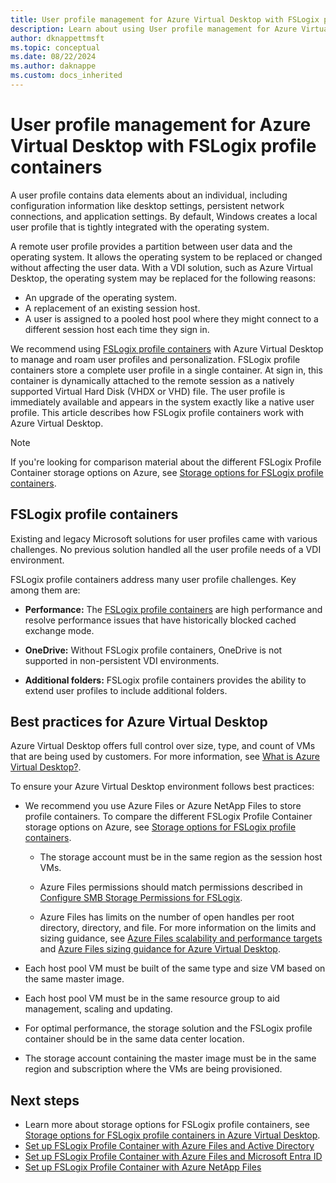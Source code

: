 ```yaml
---
title: User profile management for Azure Virtual Desktop with FSLogix profile containers
description: Learn about using User profile management for Azure Virtual Desktop with FSLogix profile containers to manage user profiles and personalization.
author: dknappettmsft
ms.topic: conceptual
ms.date: 08/22/2024
ms.author: daknappe
ms.custom: docs_inherited
---
```


# User profile management for Azure Virtual Desktop with FSLogix profile containers

A user profile contains data elements about an individual, including configuration information like desktop settings, persistent network connections, and application settings. By default, Windows creates a local user profile that is tightly integrated with the operating system.

A remote user profile provides a partition between user data and the operating system. It allows the operating system to be replaced or changed without affecting the user data. With a VDI solution, such as Azure Virtual Desktop, the operating system may be replaced for the following reasons:

- An upgrade of the operating system.
- A replacement of an existing session host.
- A user is assigned to a pooled host pool where they might connect to a different session host each time they sign in.

We recommend using [FSLogix profile containers](/fslogix/concepts-container-types#profile-container) with Azure Virtual Desktop to manage and roam user profiles and personalization. FSLogix profile containers store a complete user profile in a single container. At sign in, this container is dynamically attached to the remote session as a natively supported Virtual Hard Disk (VHDX or VHD) file. The user profile is immediately available and appears in the system exactly like a native user profile. This article describes how FSLogix profile containers work with Azure Virtual Desktop.

> [!NOTE]
> If you're looking for comparison material about the different FSLogix Profile Container storage options on Azure, see [Storage options for FSLogix profile containers](store-fslogix-profile.md).


## FSLogix profile containers

Existing and legacy Microsoft solutions for user profiles came with various challenges. No previous solution handled all the user profile needs of a VDI environment.

FSLogix profile containers address many user profile challenges. Key among them are:

- **Performance:** The [FSLogix profile containers](/fslogix/configure-profile-container-tutorial/) are high performance and resolve performance issues that have historically blocked cached exchange mode.

- **OneDrive:** Without FSLogix profile containers, OneDrive is not supported in non-persistent VDI environments.

- **Additional folders:** FSLogix profile containers provides the ability to extend user profiles to include additional folders.


## Best practices for Azure Virtual Desktop

Azure Virtual Desktop offers full control over size, type, and count of VMs that are being used by customers. For more information, see [What is Azure Virtual Desktop?](overview.md).

To ensure your Azure Virtual Desktop environment follows best practices:

- We recommend you use Azure Files or Azure NetApp Files to store profile containers. To compare the different FSLogix Profile Container storage options on Azure, see [Storage options for FSLogix profile containers](/fslogix/concepts-container-storage-options).

   - The storage account must be in the same region as the session host VMs.

   - Azure Files permissions should match permissions described in [Configure SMB Storage Permissions for FSLogix](/fslogix/fslogix-storage-config-ht).

   - Azure Files has limits on the number of open handles per root directory, directory, and file. For more information on the limits and sizing guidance, see [Azure Files scalability and performance targets](../storage/files/storage-files-scale-targets.md#file-scale-targets) and [Azure Files sizing guidance for Azure Virtual Desktop](../storage/files/storage-files-scale-targets.md#azure-files-sizing-guidance-for-azure-virtual-desktop).

- Each host pool VM must be built of the same type and size VM based on the same master image.

- Each host pool VM must be in the same resource group to aid management, scaling and updating.

- For optimal performance, the storage solution and the FSLogix profile container should be in the same data center location.

- The storage account containing the master image must be in the same region and subscription where the VMs are being provisioned.

## Next steps

- Learn more about storage options for FSLogix profile containers, see [Storage options for FSLogix profile containers in Azure Virtual Desktop](store-fslogix-profile.md).
- [Set up FSLogix Profile Container with Azure Files and Active Directory](fslogix-profile-container-configure-azure-files-active-directory.md)
- [Set up FSLogix Profile Container with Azure Files and Microsoft Entra ID](create-profile-container-azure-ad.yml)
- [Set up FSLogix Profile Container with Azure NetApp Files](create-fslogix-profile-container.md)
